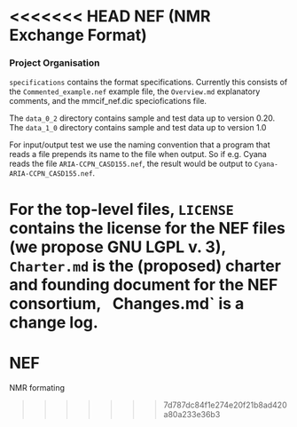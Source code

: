 <<<<<<< HEAD
NEF (NMR Exchange Format)
=========================

### Project Organisation

`specifications` contains the format specifications. Currently this consists of the
`Commented_example.nef` example file, the `Overview.md` explanatory comments,
and the mmcif_nef.dic speciofications file.

The `data_0_2` directory contains sample and test data up to version 0.20.
The `data_1_0` directory contains sample and test data up to version 1.0

For input/output test we use the naming convention that a program that reads a file
prepends its name to the file when output. So if e.g. Cyana reads the file
`ARIA-CCPN_CASD155.nef`, the result would be output to `Cyana-ARIA-CCPN_CASD155.nef`.

For the top-level files,
`LICENSE` contains the license for the NEF files (we propose GNU LGPL v. 3),
`Charter.md` is the (proposed) charter and founding document for the NEF consortium, `
`Changes.md` is a change log.
=======
# NEF
NMR formating
>>>>>>> 7d787dc84f1e274e20f21b8ad420a80a233e36b3
